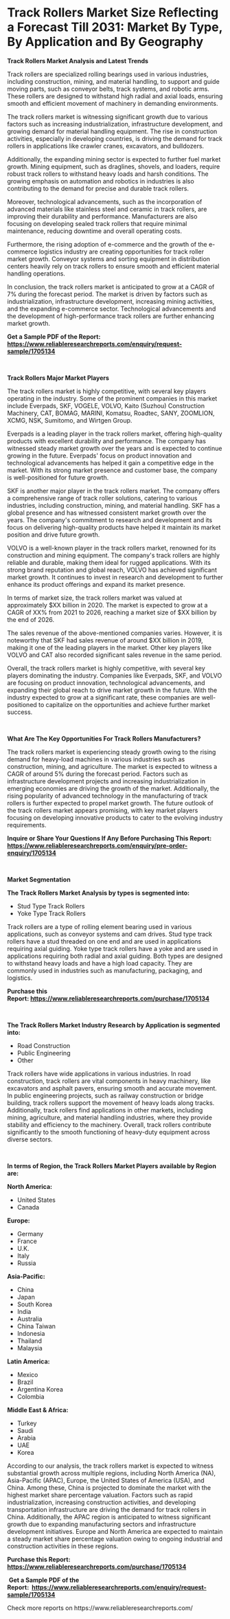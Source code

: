 <p><h1>Track Rollers Market Size Reflecting a Forecast Till 2031: Market By Type, By Application and By Geography</h1></p><p><strong>Track Rollers Market Analysis and Latest Trends</strong></p>
<p><p>Track rollers are specialized rolling bearings used in various industries, including construction, mining, and material handling, to support and guide moving parts, such as conveyor belts, track systems, and robotic arms. These rollers are designed to withstand high radial and axial loads, ensuring smooth and efficient movement of machinery in demanding environments.</p><p>The track rollers market is witnessing significant growth due to various factors such as increasing industrialization, infrastructure development, and growing demand for material handling equipment. The rise in construction activities, especially in developing countries, is driving the demand for track rollers in applications like crawler cranes, excavators, and bulldozers.</p><p>Additionally, the expanding mining sector is expected to further fuel market growth. Mining equipment, such as draglines, shovels, and loaders, require robust track rollers to withstand heavy loads and harsh conditions. The growing emphasis on automation and robotics in industries is also contributing to the demand for precise and durable track rollers.</p><p>Moreover, technological advancements, such as the incorporation of advanced materials like stainless steel and ceramic in track rollers, are improving their durability and performance. Manufacturers are also focusing on developing sealed track rollers that require minimal maintenance, reducing downtime and overall operating costs.</p><p>Furthermore, the rising adoption of e-commerce and the growth of the e-commerce logistics industry are creating opportunities for track roller market growth. Conveyor systems and sorting equipment in distribution centers heavily rely on track rollers to ensure smooth and efficient material handling operations.</p><p>In conclusion, the track rollers market is anticipated to grow at a CAGR of 7% during the forecast period. The market is driven by factors such as industrialization, infrastructure development, increasing mining activities, and the expanding e-commerce sector. Technological advancements and the development of high-performance track rollers are further enhancing market growth.</p></p>
<p><strong>Get a Sample PDF of the Report:&nbsp; <a href="https://www.reliableresearchreports.com/enquiry/request-sample/1705134">https://www.reliableresearchreports.com/enquiry/request-sample/1705134</a></strong></p>
<p>&nbsp;</p>
<p><strong>Track Rollers Major Market Players</strong></p>
<p><p>The track rollers market is highly competitive, with several key players operating in the industry. Some of the prominent companies in this market include Everpads, SKF, VOGELE, VOLVO, Kaito (Suzhou) Construction Machinery, CAT, BOMAG, MARINI, Komatsu, Roadtec, SANY, ZOOMLION, XCMG, NSK, Sumitomo, and Wirtgen Group.</p><p>Everpads is a leading player in the track rollers market, offering high-quality products with excellent durability and performance. The company has witnessed steady market growth over the years and is expected to continue growing in the future. Everpads' focus on product innovation and technological advancements has helped it gain a competitive edge in the market. With its strong market presence and customer base, the company is well-positioned for future growth.</p><p>SKF is another major player in the track rollers market. The company offers a comprehensive range of track roller solutions, catering to various industries, including construction, mining, and material handling. SKF has a global presence and has witnessed consistent market growth over the years. The company's commitment to research and development and its focus on delivering high-quality products have helped it maintain its market position and drive future growth.</p><p>VOLVO is a well-known player in the track rollers market, renowned for its construction and mining equipment. The company's track rollers are highly reliable and durable, making them ideal for rugged applications. With its strong brand reputation and global reach, VOLVO has achieved significant market growth. It continues to invest in research and development to further enhance its product offerings and expand its market presence.</p><p>In terms of market size, the track rollers market was valued at approximately $XX billion in 2020. The market is expected to grow at a CAGR of XX% from 2021 to 2026, reaching a market size of $XX billion by the end of 2026.</p><p>The sales revenue of the above-mentioned companies varies. However, it is noteworthy that SKF had sales revenue of around $XX billion in 2019, making it one of the leading players in the market. Other key players like VOLVO and CAT also recorded significant sales revenue in the same period.</p><p>Overall, the track rollers market is highly competitive, with several key players dominating the industry. Companies like Everpads, SKF, and VOLVO are focusing on product innovation, technological advancements, and expanding their global reach to drive market growth in the future. With the industry expected to grow at a significant rate, these companies are well-positioned to capitalize on the opportunities and achieve further market success.</p></p>
<p>&nbsp;</p>
<p><strong>What Are The Key Opportunities For Track Rollers Manufacturers?</strong></p>
<p><p>The track rollers market is experiencing steady growth owing to the rising demand for heavy-load machines in various industries such as construction, mining, and agriculture. The market is expected to witness a CAGR of around 5% during the forecast period. Factors such as infrastructure development projects and increasing industrialization in emerging economies are driving the growth of the market. Additionally, the rising popularity of advanced technology in the manufacturing of track rollers is further expected to propel market growth. The future outlook of the track rollers market appears promising, with key market players focusing on developing innovative products to cater to the evolving industry requirements.</p></p>
<p><strong>Inquire or Share Your Questions If Any Before Purchasing This Report: <a href="https://www.reliableresearchreports.com/enquiry/pre-order-enquiry/1705134">https://www.reliableresearchreports.com/enquiry/pre-order-enquiry/1705134</a></strong></p>
<p>&nbsp;</p>
<p><strong>Market Segmentation</strong></p>
<p><strong>The Track Rollers Market Analysis by types is segmented into:</strong></p>
<p><ul><li>Stud Type Track Rollers</li><li>Yoke Type Track Rollers</li></ul></p>
<p><p>Track rollers are a type of rolling element bearing used in various applications, such as conveyor systems and cam drives. Stud type track rollers have a stud threaded on one end and are used in applications requiring axial guiding. Yoke type track rollers have a yoke and are used in applications requiring both radial and axial guiding. Both types are designed to withstand heavy loads and have a high load capacity. They are commonly used in industries such as manufacturing, packaging, and logistics.</p></p>
<p><strong>Purchase this Report:&nbsp;<a href="https://www.reliableresearchreports.com/purchase/1705134">https://www.reliableresearchreports.com/purchase/1705134</a></strong></p>
<p>&nbsp;</p>
<p><strong>The Track Rollers Market Industry Research by Application is segmented into:</strong></p>
<p><ul><li>Road Construction</li><li>Public Engineering</li><li>Other</li></ul></p>
<p><p>Track rollers have wide applications in various industries. In road construction, track rollers are vital components in heavy machinery, like excavators and asphalt pavers, ensuring smooth and accurate movement. In public engineering projects, such as railway construction or bridge building, track rollers support the movement of heavy loads along tracks. Additionally, track rollers find applications in other markets, including mining, agriculture, and material handling industries, where they provide stability and efficiency to the machinery. Overall, track rollers contribute significantly to the smooth functioning of heavy-duty equipment across diverse sectors.</p></p>
<p>&nbsp;</p>
<p><strong>In terms of Region, the Track Rollers Market Players available by Region are:</strong></p>
<p>
    <p> <strong> North America: </strong>
        <ul>
            <li>United States</li>
            <li>Canada</li>
        </ul>
        </p> 
    <p> <strong> Europe: </strong>
        <ul>
            <li>Germany</li>
            <li>France</li>
            <li>U.K.</li>
            <li>Italy</li>
            <li>Russia</li>
        </ul>
        </p> 
    <p> <strong> Asia-Pacific: </strong>
        <ul>
            <li>China</li>
            <li>Japan</li>
            <li>South Korea</li>
            <li>India</li>
            <li>Australia</li>
            <li>China Taiwan</li>
            <li>Indonesia</li>
            <li>Thailand</li>
            <li>Malaysia</li>
        </ul>
        </p> 
    <p> <strong> Latin America: </strong>
        <ul>
            <li>Mexico</li>
            <li>Brazil</li>
            <li>Argentina Korea</li>
            <li>Colombia</li>
        </ul>
        </p> 
    <p> <strong> Middle East & Africa: </strong>
        <ul>
            <li>Turkey</li>
            <li>Saudi</li>
            <li>Arabia</li>
            <li>UAE</li>
            <li>Korea</li>
        </ul>
    </p>
    </p>
<p><p>According to our analysis, the track rollers market is expected to witness substantial growth across multiple regions, including North America (NA), Asia-Pacific (APAC), Europe, the United States of America (USA), and China. Among these, China is projected to dominate the market with the highest market share percentage valuation. Factors such as rapid industrialization, increasing construction activities, and developing transportation infrastructure are driving the demand for track rollers in China. Additionally, the APAC region is anticipated to witness significant growth due to expanding manufacturing sectors and infrastructure development initiatives. Europe and North America are expected to maintain a steady market share percentage valuation owing to ongoing industrial and construction activities in these regions.</p></p>
<p><strong>Purchase this Report: <a href="https://www.reliableresearchreports.com/purchase/1705134">https://www.reliableresearchreports.com/purchase/1705134</a></strong></p>
<p>&nbsp;<strong>Get a Sample PDF of the Report:&nbsp;&nbsp;<a href="https://www.reliableresearchreports.com/enquiry/request-sample/1705134">https://www.reliableresearchreports.com/enquiry/request-sample/1705134</a></strong></p>
<p><strong></strong></p>
<p>Check more reports on https://www.reliableresearchreports.com/</p>